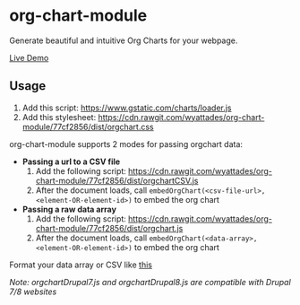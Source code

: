 # org-chart-module

Generate beautiful and intuitive Org Charts for your webpage.

[Live Demo](https://wyattades.github.io/org-chart-module/)



## Usage

1. Add this script: https://www.gstatic.com/charts/loader.js
2. Add this stylesheet: https://cdn.rawgit.com/wyattades/org-chart-module/77cf2856/dist/orgchart.css

org-chart-module supports 2 modes for passing orgchart data:  
- **Passing a url to a CSV file**
  1. Add the following script: https://cdn.rawgit.com/wyattades/org-chart-module/77cf2856/dist/orgchartCSV.js
  2. After the document loads, call `embedOrgChart(<csv-file-url>, <element-OR-element-id>)` to embed the org chart
- **Passing a raw data array**
  1. Add the following script: https://cdn.rawgit.com/wyattades/org-chart-module/77cf2856/dist/orgchart.js
  2. After the document loads, call `embedOrgChart(<data-array>, <element-OR-element-id>)` to embed the org chart

Format your data array or CSV like [this](https://github.com/wyattades/org-chart-module/blob/gh-pages/example_data.csv)

*Note: orgchartDrupal7.js and orgchartDrupal8.js are compatible with Drupal 7/8 websites*

